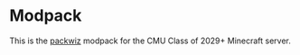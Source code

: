 ﻿# Modpack

This is the [packwiz](https://packwiz.infra.link/) modpack for the CMU Class of 2029+ Minecraft server. 

